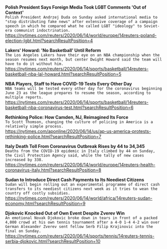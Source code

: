 **Polish President Says Foreign Media Took LGBT Comments 'Out of Context'**\
`Polish President Andrzej Duda on Sunday asked international media to "stop distributing fake news" after extensive coverage of a campaign speech in which he compared what he called LGBT "ideology" to Soviet-era communist indoctrination. `\
https://nytimes.com/reuters/2020/06/14/world/europe/14reuters-poland-election-lgbt.html?searchResultPosition=4

**Lakers' Howard: 'No Basketball' Until Reform**\
`The Los Angeles Lakers have their eye on an NBA championship when the season resumes next month, but center Dwight Howard said the team will have to do it without him.`\
https://nytimes.com/reuters/2020/06/14/sports/basketball/14reuters-basketball-nba-lal-howard.html?searchResultPosition=5

**NBA Players, Staff to Have COVID-19 Tests Every Other Day**\
`NBA teams will be tested every other day for the coronavirus beginning June 23 as the league prepares to resume the season, according to multiple reports.`\
https://nytimes.com/reuters/2020/06/14/sports/basketball/14reuters-basketball-nba-coronavirus-test.html?searchResultPosition=6

**Rethinking Police: How Camden, NJ, Reimagined Its Force**\
`To Scott Thomson, changing the culture of policing in America is a relatively simple process.`\
https://nytimes.com/aponline/2020/06/14/us/ap-us-america-protests-rethinking-police.html?searchResultPosition=7

**Italy Death Toll From Coronavirus Outbreak Rises by 44 to 34,345**\
`Deaths from the COVID-19 epidemic in Italy climbed by 44 on Sunday, the Civil Protection Agency said, while the tally of new cases increased by 338.`\
https://nytimes.com/reuters/2020/06/14/world/europe/14reuters-health-coronavirus-italy.html?searchResultPosition=8

**Sudan to Introduce Direct Cash Payments to Its Neediest Citizens**\
`Sudan will begin rolling out an experimental programme of direct cash transfers to its neediest citizens next week as it tries to wean the country off costly subsidies. `\
https://nytimes.com/reuters/2020/06/14/world/africa/14reuters-sudan-economy.html?searchResultPosition=9

**Djokovic Knocked Out of Own Event Despite Zverev Win**\
`An emotional Novak Djokovic broke down in tears in front of a packed 4,000 crowd at his own tennis tournament after a 4-0 1-4 4-2 win over German Alexander Zverev sent fellow Serb Filip Krajinovic into the final on Sunday.`\
https://nytimes.com/reuters/2020/06/14/sports/tennis/14reuters-tennis-serbia-djokovic.html?searchResultPosition=10

